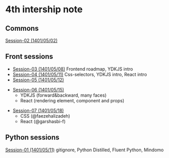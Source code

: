 # 4th intership note
## Commons
[Session-02 (1401/05/02)](commons/session-02-010502/)

## Front sessions
- [Session-03 (1401/05/08)](front/session-03/) Frontend roadmap, YDKJS intro
- [Session-04 (1401/05/11)](front/session-04/) Css-selectors, YDKJS intro, React intro
- [Session-05 (1401/05/12)](front/session-04/) 
* [Session-06 (1401/05/15)](front/session-04/) 
  - YDKJS (forward&backward, many faces)
  - React (rendering element, component and props)
- [Session-07 (1401/05/18)](front/session-04/) 
  - CSS (@faezehalizadeh)
  - React (@garshasbi-f)

## Python sessions
[Session-01 (1401/05/11)](https://github.com/Zarebin/internship-4-notes/blob/python-session-01/python/session-01.md) gitignore, Python Distilled, Fluent Python, Mindomo
